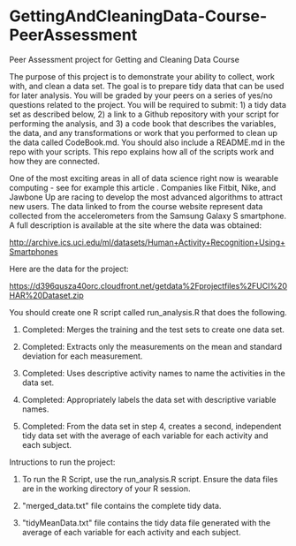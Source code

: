 # GettingAndCleaningData-Course-PeerAssessment
Peer Assessment project for Getting and Cleaning Data Course

The purpose of this project is to demonstrate your ability to collect, work with, and clean a data set. The goal is to prepare tidy data that can be used for later analysis. You will be graded by your peers on a series of yes/no questions related to the project. You will be required to submit: 1) a tidy data set as described below, 2) a link to a Github repository with your script for performing the analysis, and 3) a code book that describes the variables, the data, and any transformations or work that you performed to clean up the data called CodeBook.md. You should also include a README.md in the repo with your scripts. This repo explains how all of the scripts work and how they are connected.  

One of the most exciting areas in all of data science right now is wearable computing - see for example this article . Companies like Fitbit, Nike, and Jawbone Up are racing to develop the most advanced algorithms to attract new users. The data linked to from the course website represent data collected from the accelerometers from the Samsung Galaxy S smartphone. A full description is available at the site where the data was obtained: 

http://archive.ics.uci.edu/ml/datasets/Human+Activity+Recognition+Using+Smartphones 

Here are the data for the project: 

https://d396qusza40orc.cloudfront.net/getdata%2Fprojectfiles%2FUCI%20HAR%20Dataset.zip 

 You should create one R script called run_analysis.R that does the following. 
 
1. Completed: Merges the training and the test sets to create one data set.

2. Completed: Extracts only the measurements on the mean and standard deviation for each measurement. 

3. Completed: Uses descriptive activity names to name the activities in the data set.

4. Completed: Appropriately labels the data set with descriptive variable names. 

5. Completed: From the data set in step 4, creates a second, independent tidy data set with the average of each variable for each activity and each subject.

Intructions to run the project:

1. To run the R Script, use the run_analysis.R script. Ensure the data files are in the working directory of your R session.

2. "merged_data.txt" file contains the complete tidy data.

3. "tidyMeanData.txt" file contains the tidy data file generated with the average of each variable for each activity and each subject.
